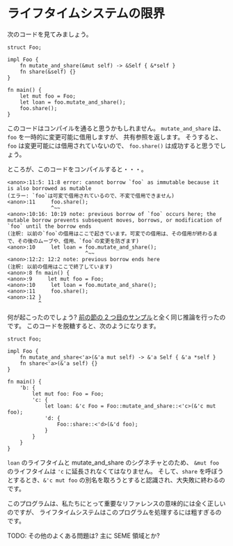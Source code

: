 <!--
# Limits of Lifetimes
-->

# ライフタイムシステムの限界

<!--
Given the following code:
-->

次のコードを見てみましょう。

```rust,ignore
struct Foo;

impl Foo {
    fn mutate_and_share(&mut self) -> &Self { &*self }
    fn share(&self) {}
}

fn main() {
    let mut foo = Foo;
    let loan = foo.mutate_and_share();
    foo.share();
}
```

<!--
One might expect it to compile. We call `mutate_and_share`, which mutably borrows
`foo` temporarily, but then returns only a shared reference. Therefore we
would expect `foo.share()` to succeed as `foo` shouldn't be mutably borrowed.
-->

このコードはコンパイルを通ると思うかもしれません。
`mutate_and_share` は、`foo` を一時的に変更可能に借用しますが、
共有参照を返します。
そうすると、`foo` は変更可能には借用されていないので、
`foo.share()` は成功すると思うでしょう。

<!--
However when we try to compile it:
-->

ところが、このコードをコンパイルすると・・・。

```text
<anon>:11:5: 11:8 error: cannot borrow `foo` as immutable because it is also borrowed as mutable
(エラー: `foo`は可変で借用されているので、不変で借用できません)
<anon>:11     foo.share();
              ^~~
<anon>:10:16: 10:19 note: previous borrow of `foo` occurs here; the mutable borrow prevents subsequent moves, borrows, or modification of `foo` until the borrow ends
(注釈: 以前の`foo`の借用はここで起きています。可変での借用は、その借用が終わるまで、その後のムーブや、借用、`foo`の変更を防ぎます)
<anon>:10     let loan = foo.mutate_and_share();
                         ^~~
<anon>:12:2: 12:2 note: previous borrow ends here
(注釈: 以前の借用はここで終了しています)
<anon>:8 fn main() {
<anon>:9     let mut foo = Foo;
<anon>:10     let loan = foo.mutate_and_share();
<anon>:11     foo.share();
<anon>:12 }
          ^
```

<!--
What happened? Well, we got the exact same reasoning as we did for
[Example 2 in the previous section][ex2]. We desugar the program and we get
the following:
-->

何が起こったのでしょう?
[前の節の 2 つ目のサンプル][ex2]と全く同じ推論を行ったのです。
このコードを脱糖すると、次のようになります。

```rust,ignore
struct Foo;

impl Foo {
    fn mutate_and_share<'a>(&'a mut self) -> &'a Self { &'a *self }
    fn share<'a>(&'a self) {}
}

fn main() {
	'b: {
    	let mut foo: Foo = Foo;
    	'c: {
    		let loan: &'c Foo = Foo::mutate_and_share::<'c>(&'c mut foo);
    		'd: {
    			Foo::share::<'d>(&'d foo);
    		}
    	}
    }
}
```

<!--
The lifetime system is forced to extend the `&mut foo` to have lifetime `'c`,
due to the lifetime of `loan` and mutate_and_share's signature. Then when we
try to call `share`, and it sees we're trying to alias that `&'c mut foo` and
blows up in our face!
-->

`loan` のライフタイムと mutate_and_share のシグネチャとのため、
`&mut foo` のライフタイムは `'c` に延長されなくてはなりません。
そして、`share` を呼ぼうとするとき、`&'c mut foo` の別名を取ろうとすると認識され、大失敗に終わるのです。

<!--
This program is clearly correct according to the reference semantics we actually
care about, but the lifetime system is too coarse-grained to handle that.
-->

このプログラムは、私たちにとって重要なリファレンスの意味的には全く正しいのですが、
ライフタイムシステムはこのプログラムを処理するには粗すぎるのです。

<!--
TODO: other common problems? SEME regions stuff, mostly?
-->

TODO: その他のよくある問題は? 主に SEME 領域とか?


[ex2]: lifetimes.html#例可変リファレンスの別名付け
